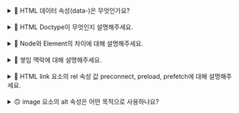 <details>
<summary>🩻 HTML 데이터 속성(data-)은 무엇인가요?
 </summary>
<br/>
**데이터 속성은 사용자 정의 데이터를 HTML 요소에 저장하기 위해 사용되는 속성**입니다. 선언 방법은 `data-`로 시작하는 속성을 HTML 태그에 추가하면 됩니다. 예를 들어, `<div data-user-id="12345" data-role="admin"></div>`와 같이 사용할 수 있습니다. 여기서 `data-user-id`와 `data-role`이 데이터 속성에 해당합니다.

데이터 속성은 자바스크립트를 통해 읽을 수 있습니다. 구체적으로는, 자바스크립트에서 dataset 객체를 사용하여 요소의 데이터 속성에 접근할 수 있습니다. 예를 들어, 위의 요소에서 `해당요소.dataset.userId`를 호출하면 "12345"라는 값이 반환됩니다.

또한, CSS에서도 `attr()` 함수나 속성 선택자를 통해 접근할 수 있습니다.

```css
/* attr() 함수를 사용하여 접근 */
article::before {
  content: attr(data-parent);
}

/* 속성 선택자를 사용하여 접근 */
article[data-columns="3"] {
  width: 400px;
}
```

## **데이터 속성은 언제 활용하나요? 🤔**

**DOM 요소에 특정 데이터를 바인딩하고, 자바스크립트 로직에서 해당 데이터를 활용하기 위해 사용**됩니다. 예를 들어, 버튼 클릭 이벤트에서 특정 데이터를 전달하거나, 데이터를 기반으로 UI를 동적으로 변경해야 할 때 유용합니다. 이렇게 하면 HTML과 자바스크립트 간 데이터 상호작용을 간단하게 구현할 수 있습니다.

</details>
<br/>

<details>
<summary>📄 HTML Doctype이 무엇인지 설명해주세요.
 </summary>
<br/>
HTML의 `<!DOCTYPE>`은 웹 브라우저에 해당 문서가 어떤 HTML 버전을 기반으로 작성되었는지 알려주는 역할을 하는 선언문입니다. 문서의 최상단에 위치하며, 브라우저가 HTML 문서를 해석하고 렌더링하는 방식을 결정합니다. 대소문자를 구분하지 않지만, 강조하기 위해 대문자를 사용하는 경우가 많습니다.

과거에는 HTML의 다양한 버전(ex. XHTML 1.1, HTML 4.01 등)이 존재했기 때문에 브라우저가 문서를 올바른 방식으로 해석하기 위해, 적절한 방식으로 Doctype을 직접 지정해야 했습니다. HTML5에 접어들어서는 선언 방식이 단순화되어 `<!DOCTYPE html>`으로 간단하게 선언할 수 있습니다. 이 선언문은 HTML5를 사용하고 있음을 명시합니다.

## **Doctype을 선언하지 않아도 되나요? 🤔**

아니요, Doctype을 꼭 선언해 주어야 합니다. 만약 Doctype 선언이 없다면 브라우저는 문서를 **쿼크 모드(quirks mode)** 로 렌더링할 수 있습니다. 쿼크 모드는 오래된 웹사이트와의 호환성을 유지하기 위해 표준과 다른 방식으로 동작합니다. 이는 예상치 못한 동작을 발생시킬 수 있습니다. 따라서 정확하고 일관된 렌더링을 위해 Doctype 선언은 필수적입니다. 오늘날에는 대부분 HTML5를 사용하므로 `<!DOCTYPE html>`을 선언해주면 됩니다.

</details>
<br/>

<details>
<summary>🎐 Node와 Element의 차이에 대해 설명해주세요.
 </summary>
<br/>
Node와 Element의 핵심적인 차이점에 대해 설명드리겠습니다.

Node는 **DOM을 구성하는 가장 기본적인 구성 단위**입니다. Node에는 여러 가지 타입이 존재합니다. "Document Node"는 HTML 문서 전체를 나타내는 루트 노드이며, "Element Node"는 HTML 태그를 나타내고, "Text Node"는 텍스트 내용을, "Comment Node"는 주석을 나타냅니다. 이처럼 Node는 DOM 트리의 모든 구성 요소를 포함하는 포괄적인 개념입니다.

반면 Element는 Node의 특정 타입 중 하나로, **HTML이나 XML 태그로 표현되는 객체**를 의미합니다. 쉽게 말해, 모든 Element는 Node이지만, 모든 Node가 Element인 것은 아닙니다. Element는 `id`, `class`, `style`과 같은 HTML 속성을 가질 수 있으며, `querySelector()`나 `getElementsByClassName()`과 같은 메서드를 사용할 수 있다는 특징이 있습니다.

예를 들어 `<div>Hello<!--주석-->World</div>`라는 HTML이 있다면, div 태그는 Element Node이면서 동시에 Node입니다. 반면 'Hello'와 'World'라는 텍스트는 Text Node이며, 주석은 Comment Node입니다. 이들은 모두 Node이지만 Element는 아닙니다.

## **Node와 Element의 차이와 관련된 구체적인 예시를 들어주세요. 🤔**

예를 들어, `textContent`라는 속성은 Node의 속성이므로 모든 종류의 Node에서 사용할 수 있지만, `innerHTML`은 Element의 속성이므로 Element에서만 사용할 수 있습니다.

또한, `childNodes`와 `children` 속성에도 중요한 차이가 있습니다. Node의 속성인 `childNodes`는 주어진 요소의 모든 자식 Node를 포함하는 `NodeList`를 반환합니다. 여기에는 Element뿐만 아니라 모든 종류의 Node가 포함됩니다. 따라서 HTML 태그뿐 아니라 텍스트, 주석도 `childNodes`에 포함됩니다. 반면 Element의 속성인 `children`은, Element 타입의 자식 노드만을 포함하는 `HTMLCollection`을 반환합니다. 여기에는 텍스트 노드나 주석 노드는 제외되고 HTML 요소 노드만 포함됩니다.

</details>
<br/>

<details>
<summary>🤲 쌓임 맥락에 대해 설명해주세요.</summary>
<br/>
**쌓임 맥락(Stacking Context)은 가상의 z축을 상정하여 HTML 요소들을 3차원으로 개념화한 것**입니다. 쌓임 맥락은 요소들이 쌓이는 순서에 영향을 미칩니다.

기본적으로 HTML 요소는 DOM 순서에 따라 쌓입니다. HTML 상에서 위쪽에 위치할수록 아래쪽에 쌓이는 방식입니다. 또한, `position` 속성이 적용되어 있는 요소들은 `z-index` 값이 낮을수록 아래쪽으로, 높을수록 위쪽으로 쌓입니다.

그런데 **특정 조건이 충족되면 새로운 쌓임 맥락이 생성**됩니다. 이 쌓임 맥락은 독립적인 3차원 공간을 만들며, 부모 쌓임 맥락의 영향을 받지 않고 해당 쌓임 맥락 내에서만 비교가 이뤄져 쌓임 순서가 결정됩니다.

대표적으로 쌓임 맥락이 생성되는 조건은 다음과 같습니다. ([MDN 참고 자료](https://developer.mozilla.org/ko/docs/Web/CSS/CSS_positioned_layout/Understanding_z-index/Stacking_context#%EC%84%A4%EB%AA%85))

1. `position` 속성이 `relative` 또는 `absolute`이고 `z-index` 값이 `auto`가 아닌 경우
2. `postion` 속성이 `fixed` 또는 `sticky`인 경우
3. `display`가 `flex` 또는 `grid`이고, `z-index`가 설정된 경우
4. `opacity` 값이 1 미만인 경우
5. `transform`, `filter`, `backdrop-filter` 등의 속성이 적용되는 경우

쌓임 맥락이 동작하는 간단한 예시를 설명드리겠습니다.

```html
<div style="position: relative; z-index: 1;">
  A 요소 (z-index: 1)
  <div style="position: absolute; z-index: 999;">A-1 요소 (z-index: 999)</div>
</div>
<div style="position: relative; z-index: 2;">B 요소 (z-index: 2)</div>
```

위 예시에서 **가장 위쪽에 쌓이는 요소는 B 요소입니다. 그 다음 A-1 요소, A 요소 순**으로 쌓입니다.

최상위 쌓임 맥락 내의 요소들인 A 요소와 B 요소의 `z-index` 값을 비교했을 때, B 요소가 크기 때문에 가장 위쪽에 쌓입니다. 그리고 A 요소가 형성한 쌓임 맥락 내에서 `z-index` 값을 비교했을 때, A 요소보다 `z-index`가 큰 A-1 요소가 더 위쪽에 쌓이게 됩니다.

이런 예시를 보면 `z-index` 값이 더 크다고 무조건 위쪽에 쌓이는 것이 아니며, 쌓임 맥락을 고려해야 한다는 사실을 알 수 있습니다.

</details>
<br/>

<details>
<summary>🤪 HTML link 요소의 rel 속성 값 preconnect, preload, prefetch에 대해 설명해주세요.
 </summary>
<br/>
`<link>`는 외부 리소스와의 연결을 돕는 요소이며, `rel` 속성 값인 **preconnect**, **preload**, **prefetch**는 **리소스 로드의 우선순위를 설정하여 로드 성능을 최적화하기 위해 사용됩니다**.

### **1. preconnect**

`preconnect`는 **브라우저가 특정 origin에 대한 네트워크 연결을 미리 설정하도록 지시합니다**. 이를 통해 DNS 조회, TLS 핸드셰이크, TCP 연결을 미리 완료하여 리소스 로드 지연을 줄일 수 있습니다. 외부 API나 CDN의 리소스를 사용할 경우 `preconnect`를 사용하면 첫 번째 요청의 대기 시간을 줄일 수 있습니다.

```html
<link
  rel="preconnect"
  href="https://external-resource.com"
  crossorigin="anonymous"
/>
```

`preconnect`는 리소스 자체를 로드하지 않고, 요청할 origin과의 연결만 미리 준비합니다. 자주 사용하는 외부 리소스의 도메인에 대해 적용하는 것이 효과적입니다.

### **2. preload**

`preload`는 **특정 리소스를 미리 가져오도록 브라우저에 지시합니다**. 예를 들어, 웹 폰트를 preload하면 해당 리소스가 실제로 사용되기 전에 다운로드가 완료됩니다.

```html
<link
  rel="preload"
  href="/fonts/my-font.woff2"
  as="font"
  crossorigin="anonymous"
/>
```

웹 폰트가 늦게 로드되면 텍스트가 기본 폰트로 잠시 표시되는 FOUT 현상이 발생할 수 있는데, 이를 `preload`로 방지할 수 있습니다.

### **3. prefetch**

`prefetch`는 **브라우저가 향후 필요할 가능성이 있는 리소스를 미리 가져오도록 지시합니다**. `preload`와는 다르게, 현재 화면에 즉시 필요하지 않지만 다음에 필요할 가능성이 있는 리소스를 미리 로드하는 역할을 합니다. `prefetch`는 다른 속성 값에 비해 우선순위가 상대적으로 낮습니다.

```html
<link rel="prefetch" href="/next-page.css" as="style" />
```

사용자가 페이지에서 버튼을 클릭해 다음 화면으로 이동할 가능성이 높을 경우, 다음 화면에 필요한 css 리소스를 미리 준비하는 방식으로 사용할 수 있습니다.

</details>
<br/>

<details>
<summary>🙃 image 요소의 alt 속성은 어떤 목적으로 사용하나요?</summary>
<br/>
이미지의 `alt` 속성은 단순 부가 설명이 아니라 여러 중요한 기능을 가지는 속성입니다.

먼저, `alt` 속성은 **이미지를 로드할 수 없는 상황에서 대체 텍스트를 제공하여** 사용자에게 콘텐츠를 이해할 수 있도록 돕는 역할을 합니다. 예를 들어, 네트워크 문제로 이미지가 로드되지 않는 경우, alt 속성의 텍스트가 대신 표시되어 이미지의 의도를 전달할 수 있습니다.

또한, `alt` 속성은 **접근성 측면에서 큰 도움을 줍니다**. 스크린 리더를 사용하는 시각 장애 사용자는 이미지를 직접 볼 수 없기 때문에, `alt` 속성을 통해 이미지의 내용을 음성으로 듣게 됩니다. `alt` 속성을 적절히 설정하면 웹 페이지 내 이미지 컨텐츠에 시각 장애 여부와 상관 없이 누구나 접근할 수 있게 됩니다.

마지막으로, `alt` 속성은 **SEO 측면에서도 중요한 요소로 작용합니다**. 검색 엔진은 이미지를 시각적으로 분석할 수 없기 때문에, `alt` 속성에 포함된 텍스트를 기반으로 이미지의 콘텐츠를 이해하고 이를 검색 결과에 반영합니다. 적절한 키워드가 포함된 `alt` 속성은 이미지 검색에서 상위 노출을 도울 수 있습니다.

이처럼 `alt` 속성에는 단순한 부가 설명 이상의 기능이 있습니다. 사용자 경험, 접근성, SEO 측면에서 중요한 역할을 합니다.

## **모든 이미지에 alt 속성을 꼭 작성해야 하나요? 🤔**

반드시 그렇지는 않습니다. 장식적인 용도로만 사용되는 이미지에는 `alt` 속성을 비워두는 것이 더 좋습니다. 예를 들어, 배경으로 사용되는 이미지나 레이아웃 디자인을 위한 이미지는 의미를 전달하지 않아도 되므로 `alt=""`로 빈 값을 설정하는 것이 좋습니다. 이렇게 설정하면 스크린 리더가 이를 건너뛰도록 하여 사용자가 불필요한 요소에 대한 설명을 듣지 않고 넘어갈 수 있습니다.

반면, 만약 중요한 정보나 컨텐츠를 담고 있는 이미지라면 항상 적절한 alt 텍스트를 제공해야 합니다.

</details>
<br/>
